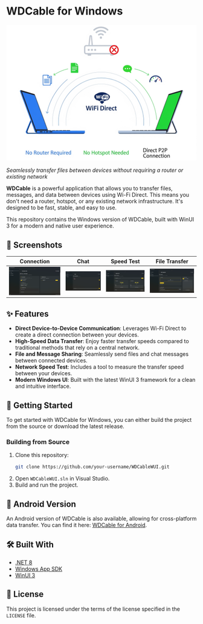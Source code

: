 # WDCable for Windows

![WDCable Demonstration](figures/demonstration.png)

*Seamlessly transfer files between devices without requiring a router or existing network*


**WDCable** is a powerful application that allows you to transfer files, messages, and data between devices using Wi-Fi Direct. This means you don't need a router, hotspot, or any existing network infrastructure. It's designed to be fast, stable, and easy to use.

This repository contains the Windows version of WDCable, built with WinUI 3 for a modern and native user experience.

## 📸 Screenshots

| Connection | Chat | Speed Test | File Transfer |
| :---: | :---: | :---: | :---: |
| ![Connection](figures/Screenshot1.png) | ![Chat](figures/Screenshot2.png) | ![Speed Test](figures/Screenshot3.png) | ![File Transfer](figures/Screenshot4.png) |

## ✨ Features

*   **Direct Device-to-Device Communication**: Leverages Wi-Fi Direct to create a direct connection between your devices.
*   **High-Speed Data Transfer**: Enjoy faster transfer speeds compared to traditional methods that rely on a central network.
*   **File and Message Sharing**: Seamlessly send files and chat messages between connected devices.
*   **Network Speed Test**: Includes a tool to measure the transfer speed between your devices.
*   **Modern Windows UI**: Built with the latest WinUI 3 framework for a clean and intuitive interface.

## 🚀 Getting Started

To get started with WDCable for Windows, you can either build the project from the source or download the latest release.

### Building from Source

1.  Clone this repository:
    ```sh
    git clone https://github.com/your-username/WDCableWUI.git
    ```
2.  Open `WDCableWUI.sln` in Visual Studio.
3.  Build and run the project.

## 📱 Android Version

An Android version of WDCable is also available, allowing for cross-platform data transfer. You can find it here: [WDCable for Android](https://github.com/jingcjie/WDCable_flutter).

## 🛠️ Built With

*   [.NET 8](https://dotnet.microsoft.com/)
*   [Windows App SDK](https://docs.microsoft.com/en-us/windows/apps/windows-app-sdk/)
*   [WinUI 3](https://docs.microsoft.com/en-us/windows/apps/winui/winui3/)

## 📄 License

This project is licensed under the terms of the license specified in the `LICENSE` file.